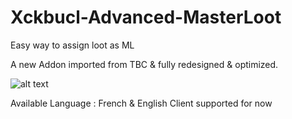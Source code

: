 # Xckbucl-Advanced-MasterLoot
Easy way to assign loot as ML

A new Addon imported from TBC & fully redesigned & optimized.

![alt text](http://prntscr.com/j4w7xb)


Available Language : French & English Client supported for now

